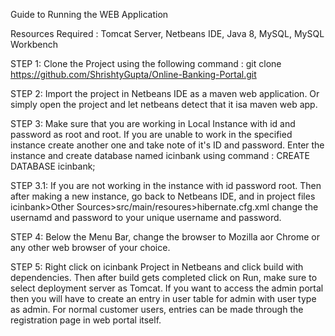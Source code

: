 

Guide to Running the WEB Application

Resources Required : Tomcat Server, Netbeans IDE, Java 8, MySQL, MySQL Workbench

STEP 1: 
Clone the Project using the following command :  git clone https://github.com/ShrishtyGupta/Online-Banking-Portal.git

STEP 2: 
Import the project in Netbeans IDE as a maven web application. Or simply open the project and let netbeans detect that it isa maven web app. 

STEP 3:
Make sure that you are working in Local Instance with id and password as root and root. If you are unable to work in the specified instance create another one and take note of it's ID and password. 
Enter the instance and create database named icinbank using command : CREATE DATABASE icinbank;

STEP 3.1:
If you are not working in the instance with id password root. Then after making a new instance, go back to Netbeans IDE, and in project files icinbank>Other Sources>src/main/resoures>hibernate.cfg.xml change the usernamd and password to your unique username and password. 

STEP 4:
Below the Menu Bar, change the browser to Mozilla aor Chrome or any other web browser of your choice.

STEP 5:
Right click on icinbank Project in Netbeans and click build with dependencies. Then after build gets completed click on Run, make sure to select deployment server as Tomcat.
If you want to access the admin portal then you will have to create an entry in user table for admin with user type as admin. 
For normal customer users, entries can be made through the registration page in web portal itself. 

